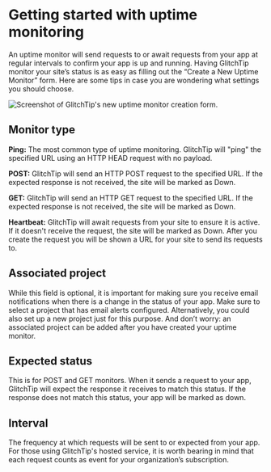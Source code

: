 # Getting started with uptime monitoring

An uptime monitor will send requests to or await requests from your app at regular intervals to confirm your app is up and running. Having GlitchTip monitor your site’s status is as easy as filling out the “Create a New Uptime Monitor” form. Here are some tips in case you are wondering what settings you should choose.

<div style="width: 800px; max-width: 100%; margin: 0 auto;">
    <picture>
        <source
            type="image/webp"
            srcset="
                /assets/screenshots/new-monitor@1x.webp,
                /assets/screenshots/new-monitor@2x.webp 2x,
                /assets/screenshots/new-monitor@3x.webp 3x,
            "
        />
        <img
            src="/assets/screenshots/new-monitor@1xpng"
            srcset="
                /assets/screenshots/new-monitor@1x.png,
                /assets/screenshots/new-monitor@2x.png 2x,
                /assets/screenshots/new-monitor@3x.png 3x,
            "
            loading="lazy"
            alt="Screenshot of GlitchTip's new uptime monitor creation form."
        />
    </picture>
</div>

## Monitor type

**Ping:** The most common type of uptime monitoring. GlitchTip will "ping" the specified URL using an HTTP HEAD request with no payload.

**POST:** GlitchTip will send an HTTP POST request to the specified URL. If the expected response is not received, the site will be marked as Down.

**GET:** GlitchTip will send an HTTP GET request to the specified URL. If the expected response is not received, the site will be marked as Down.

**Heartbeat:** GlitchTip will await requests from your site to ensure it is active. If it doesn't receive the request, the site will be marked as Down. After you create the request you will be shown a URL for your site to send its requests to.

## Associated project

While this field is optional, it is important for making sure you receive email notifications when there is a change in the status of your app. Make sure to select a project that has email alerts configured. Alternatively, you could also set up a new project just for this purpose. And don’t worry: an associated project can be added after you have created your uptime monitor.

## Expected status

This is for POST and GET monitors. When it sends a request to your app, GlitchTip will expect the response it receives to match this status. If the response does not match this status, your app will be marked as down.

## Interval

The frequency at which requests will be sent to or expected from your app. For those using GlitchTip's hosted service, it is worth bearing in mind that each request counts as event for your organization’s subscription.
